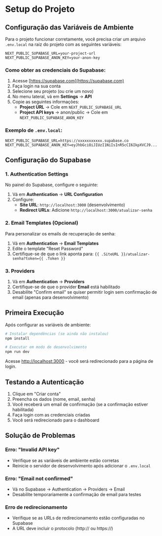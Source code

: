 # Setup do Projeto

## Configuração das Variáveis de Ambiente

Para o projeto funcionar corretamente, você precisa criar um arquivo `.env.local` na raiz do projeto com as seguintes variáveis:

```env
NEXT_PUBLIC_SUPABASE_URL=your-project-url
NEXT_PUBLIC_SUPABASE_ANON_KEY=your-anon-key
```

### Como obter as credenciais do Supabase:

1. Acesse [https://supabase.com](https://supabase.com)
2. Faça login na sua conta
3. Selecione seu projeto (ou crie um novo)
4. No menu lateral, vá em **Settings** → **API**
5. Copie as seguintes informações:
   - **Project URL** → Cole em `NEXT_PUBLIC_SUPABASE_URL`
   - **Project API keys** → anon/public → Cole em `NEXT_PUBLIC_SUPABASE_ANON_KEY`

### Exemplo de `.env.local`:

```env
NEXT_PUBLIC_SUPABASE_URL=https://xxxxxxxxxxx.supabase.co
NEXT_PUBLIC_SUPABASE_ANON_KEY=eyJhbGciOiJIUzI1NiIsInR5cCI6IkpXVCJ9...
```

## Configuração do Supabase

### 1. Authentication Settings

No painel do Supabase, configure o seguinte:

1. Vá em **Authentication** → **URL Configuration**
2. Configure:
   - **Site URL**: `http://localhost:3000` (desenvolvimento)
   - **Redirect URLs**: Adicione `http://localhost:3000/atualizar-senha`

### 2. Email Templates (Opcional)

Para personalizar os emails de recuperação de senha:

1. Vá em **Authentication** → **Email Templates**
2. Edite o template "Reset Password"
3. Certifique-se de que o link aponta para: `{{ .SiteURL }}/atualizar-senha?token={{ .Token }}`

### 3. Providers

1. Vá em **Authentication** → **Providers**
2. Certifique-se de que o provider **Email** está habilitado
3. Desabilite "Confirm email" se quiser permitir login sem confirmação de email (apenas para desenvolvimento)

## Primeira Execução

Após configurar as variáveis de ambiente:

```bash
# Instalar dependências (se ainda não instalou)
npm install

# Executar em modo de desenvolvimento
npm run dev
```

Acesse [http://localhost:3000](http://localhost:3000) - você será redirecionado para a página de login.

## Testando a Autenticação

1. Clique em "Criar conta"
2. Preencha os dados (nome, email, senha)
3. Você receberá um email de confirmação (se a confirmação estiver habilitada)
4. Faça login com as credenciais criadas
5. Você será redirecionado para o dashboard

## Solução de Problemas

### Erro: "Invalid API key"
- Verifique se as variáveis de ambiente estão corretas
- Reinicie o servidor de desenvolvimento após adicionar o `.env.local`

### Erro: "Email not confirmed"
- Vá no Supabase → Authentication → Providers → Email
- Desabilite temporariamente a confirmação de email para testes

### Erro de redirecionamento
- Verifique se as URLs de redirecionamento estão configuradas no Supabase
- A URL deve incluir o protocolo (http:// ou https://)

